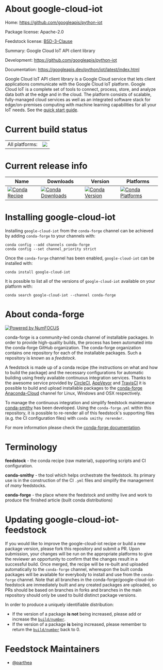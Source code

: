 About google-cloud-iot
======================

Home: https://github.com/googleapis/python-iot

Package license: Apache-2.0

Feedstock license: [BSD-3-Clause](https://github.com/conda-forge/google-cloud-iot-feedstock/blob/master/LICENSE.txt)

Summary: Google Cloud IoT API client library

Development: https://github.com/googleapis/python-iot

Documentation: https://googleapis.dev/python/iot/latest/index.html

Google Cloud IoT API client library is a Google Cloud service that lets client applications communicate with the Google Cloud IoT platform. Google Cloud IoT is a complete set of tools to connect, process, store, and analyze data both at the edge and in the cloud. The platform consists of scalable, fully-managed cloud services as well as an integrated software stack for edge/on-premises computing with machine learning capabilities for all your IoT needs.
See the [quick start guide](https://googleapis.dev/python/iot/latest/index.html#quick-start).

Current build status
====================


<table><tr><td>All platforms:</td>
    <td>
      <a href="https://dev.azure.com/conda-forge/feedstock-builds/_build/latest?definitionId=9634&branchName=master">
        <img src="https://dev.azure.com/conda-forge/feedstock-builds/_apis/build/status/google-cloud-iot-feedstock?branchName=master">
      </a>
    </td>
  </tr>
</table>

Current release info
====================

| Name | Downloads | Version | Platforms |
| --- | --- | --- | --- |
| [![Conda Recipe](https://img.shields.io/badge/recipe-google--cloud--iot-green.svg)](https://anaconda.org/conda-forge/google-cloud-iot) | [![Conda Downloads](https://img.shields.io/conda/dn/conda-forge/google-cloud-iot.svg)](https://anaconda.org/conda-forge/google-cloud-iot) | [![Conda Version](https://img.shields.io/conda/vn/conda-forge/google-cloud-iot.svg)](https://anaconda.org/conda-forge/google-cloud-iot) | [![Conda Platforms](https://img.shields.io/conda/pn/conda-forge/google-cloud-iot.svg)](https://anaconda.org/conda-forge/google-cloud-iot) |

Installing google-cloud-iot
===========================

Installing `google-cloud-iot` from the `conda-forge` channel can be achieved by adding `conda-forge` to your channels with:

```
conda config --add channels conda-forge
conda config --set channel_priority strict
```

Once the `conda-forge` channel has been enabled, `google-cloud-iot` can be installed with:

```
conda install google-cloud-iot
```

It is possible to list all of the versions of `google-cloud-iot` available on your platform with:

```
conda search google-cloud-iot --channel conda-forge
```


About conda-forge
=================

[![Powered by NumFOCUS](https://img.shields.io/badge/powered%20by-NumFOCUS-orange.svg?style=flat&colorA=E1523D&colorB=007D8A)](http://numfocus.org)

conda-forge is a community-led conda channel of installable packages.
In order to provide high-quality builds, the process has been automated into the
conda-forge GitHub organization. The conda-forge organization contains one repository
for each of the installable packages. Such a repository is known as a *feedstock*.

A feedstock is made up of a conda recipe (the instructions on what and how to build
the package) and the necessary configurations for automatic building using freely
available continuous integration services. Thanks to the awesome service provided by
[CircleCI](https://circleci.com/), [AppVeyor](https://www.appveyor.com/)
and [TravisCI](https://travis-ci.com/) it is possible to build and upload installable
packages to the [conda-forge](https://anaconda.org/conda-forge)
[Anaconda-Cloud](https://anaconda.org/) channel for Linux, Windows and OSX respectively.

To manage the continuous integration and simplify feedstock maintenance
[conda-smithy](https://github.com/conda-forge/conda-smithy) has been developed.
Using the ``conda-forge.yml`` within this repository, it is possible to re-render all of
this feedstock's supporting files (e.g. the CI configuration files) with ``conda smithy rerender``.

For more information please check the [conda-forge documentation](https://conda-forge.org/docs/).

Terminology
===========

**feedstock** - the conda recipe (raw material), supporting scripts and CI configuration.

**conda-smithy** - the tool which helps orchestrate the feedstock.
                   Its primary use is in the construction of the CI ``.yml`` files
                   and simplify the management of *many* feedstocks.

**conda-forge** - the place where the feedstock and smithy live and work to
                  produce the finished article (built conda distributions)


Updating google-cloud-iot-feedstock
===================================

If you would like to improve the google-cloud-iot recipe or build a new
package version, please fork this repository and submit a PR. Upon submission,
your changes will be run on the appropriate platforms to give the reviewer an
opportunity to confirm that the changes result in a successful build. Once
merged, the recipe will be re-built and uploaded automatically to the
`conda-forge` channel, whereupon the built conda packages will be available for
everybody to install and use from the `conda-forge` channel.
Note that all branches in the conda-forge/google-cloud-iot-feedstock are
immediately built and any created packages are uploaded, so PRs should be based
on branches in forks and branches in the main repository should only be used to
build distinct package versions.

In order to produce a uniquely identifiable distribution:
 * If the version of a package **is not** being increased, please add or increase
   the [``build/number``](https://docs.conda.io/projects/conda-build/en/latest/resources/define-metadata.html#build-number-and-string).
 * If the version of a package **is** being increased, please remember to return
   the [``build/number``](https://docs.conda.io/projects/conda-build/en/latest/resources/define-metadata.html#build-number-and-string)
   back to 0.

Feedstock Maintainers
=====================

* [@parthea](https://github.com/parthea/)


